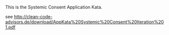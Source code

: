 This is the Systemic Consent Application Kata.

see http://clean-code-advisors.de/download/AppKata%20Systemic%20Consent%20Iteration%201.pdf
